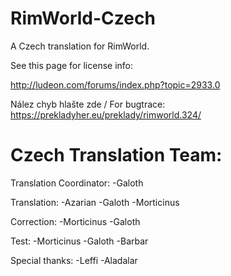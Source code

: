 RimWorld-Czech
===============

A Czech translation for RimWorld.

See this page for license info:

http://ludeon.com/forums/index.php?topic=2933.0

Nález chyb hlašte zde / For bugtrace: 
https://prekladyher.eu/preklady/rimworld.324/

Czech Translation Team:
=======================

Translation Coordinator:
-Galoth

Translation:
-Azarian
-Galoth
-Morticinus

Correction:
-Morticinus
-Galoth

Test:
-Morticinus
-Galoth
-Barbar

Special thanks:
-Leffi
-Aladalar
